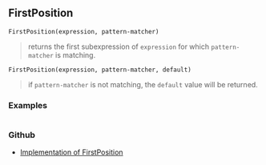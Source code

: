## FirstPosition

```
FirstPosition(expression, pattern-matcher)
```

> returns the first subexpression of `expression` for which `pattern-matcher` is matching.

```
FirstPosition(expression, pattern-matcher, default)
```

> if `pattern-matcher` is not matching, the `default` value will be returned.
        
### Examples

```

```

### Github

* [Implementation of FirstPosition](https://github.com/axkr/symja_android_library/blob/master/symja_android_library/matheclipse-core/src/main/java/org/matheclipse/core/builtin/ListFunctions.java#L2854) 
